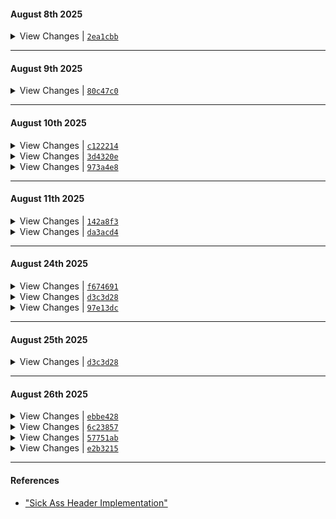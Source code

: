 #### August 8th 2025

<details>
  <summary> View Changes | <a href="https://github.com/aryanrogye/ComfyNotch/commit/2ea1cbb"><code>2ea1cbb</code></a> </summary>

  - Added back re_align_notch into new Implementation of the notch 
  - Added back HUD Live Activities into the notch
  - Added a Space Manager 

</details>

---

#### August 9th 2025

<details>
  <summary>View Changes | <a href="https://github.com/aryanrogye/ComfyNotch/commit/80c47c0"><code>80c47c0</code></a></summary>

  - Added Back Fallback Notch Functionality
  - NotchSpaceManager
    - Made sure that space manager wont cause the notch to not show up
    - Fixed issue with re aligned notch
  - Added in onTapGesture to open the Notch
  - Removed the context menu for now, gonna add back once I remove the touch controls
  - Fixed widget spacing logic for ComfyNotchStyleMusicWidget

</details>

---

#### August 10th 2025
<details>
    <summary>View Changes | <a href="https://github.com/aryanrogye/ComfyNotch/commit/c122214"><code>c122214</code></a></summary>

  - Internal cleanup of files
  - Fixed spacing issue of widgets, mostly cuz of topNotchView not being aligned properly
  - Fixed issue with the eventTap crashing when clicking random things when nothing was showing
  - cleaned up unnecessary HomeNotchView renders, where I was doing HStack(spacing: 0) with more Hstacks
  - Fixed a UI bug with the ComfyNotchStyleMusicWidget where it wouldnt be centered for the album

</details>

<details>
    <summary>View Changes | <a href="https://github.com/aryanrogye/ComfyNotch/commit/3d4320e"><code>3d4320e</code></a></summary>

  - Fixing mini Issues with the scroll manager
    - when hovering and oepning shows unnecessary fadeaway aniations
    - when closing would close then readjust the notch if music was playing, but now we flow into it
    - Thinking about new logic for the whole animation, where I wouldnt have to think much about it

</details>

<details>
    <summary>View Changes | <a href="https://github.com/aryanrogye/ComfyNotch/commit/973a4e8"><code>973a4e8</code></a></summary>

  - Fixed display settings, to now where if I change the selected display, you have to click save to apply the changes
    - Changes are now updated right away, no more weird warning about having to restart the app for changes to take effect
  - Because of fixing the display settings, I found out that when calculating the height of the notch, i could also take into account the menu bar item heights:
    ```swift
        func getMenuBarHeight(for screen: NSScreen? = NSScreen.main) -> CGFloat {
            guard let screen = screen else { return 0 }
            
            let screenFrame = screen.frame
            let visibleFrame = screen.visibleFrame
                
            // The difference between the full screen height and the visible height
            // is the menu bar height (plus maybe the dock if it's on top).
            return screenFrame.height - visibleFrame.height
        }
    ```
  - Fixed weird off hover issue with the notch

</details>

---

#### August 11th 2025

<details>
    <summary>View Changes | <a href="https://github.com/aryanrogye/ComfyNotch/commit/142a8f3"><code>142a8f3</code></a></summary>

  - Cleaned up print statements
  - had a crash happen in the display settings, so I made sure im not force unwrapping anything
  - Made sure that the notch when closing will not show anything while closing, there was a weird timing issue
  - Changed the quickAccessWidgetDistanceFromTop from 4 to 0
  - Made sure that the Open Notch Content Dimension values are legit
    - This means that the spacing when open for the TopNotchView is now 0, so the full control is left up the the setting
    - Made sure that the setting for the quickAccessWidgetDistanceFromTop max is the maxNotchHeight

</details>

<details>
    <summary>View Changes | <a href="https://github.com/aryanrogye/ComfyNotch/commit/da3acd4"><code>da3acd4</code></a></summary>
    
  - Completely got rid of the touch settings, and replaced it for a context menu, so right click can be used for lots of other things
    - Belive cuz of this i broke UI Tests, so gonna have to fix that

</details>

---

#### August 24th 2025
<details>
    <summary>View Changes | <a href="https://github.com/aryanrogye/ComfyNotch/commit/f674691"><code>f674691</code></a></summary>

  - Added back a new HoverView, that is much more reliable and more accurate

</details>

<details>
    <summary>View Changes | <a href="https://github.com/aryanrogye/ComfyNotch/commit/d3c3d28"><code>d3c3d28</code></a></summary>

  - Removed lots of unused code
  - Renamed Hover Album Target from "Album Image Only" to "Album Image"
  - Cleaned alot of AppDelegate replaced with AppCoordinator that handles all the logic
  - Added New Window Coordinator to handle all the window logic
    - This made sure that we can get rid of WindowGroup {} in the main App file and have more control over the windows
    - Fixed bug in QR Code For Filetray where it wasnt catching SettingsModel at runtime
  - SettingsCoordinator to handle the settings window logic, this uses the WindowCoordinator
  - Made sure everything flows through the SettingsCoordinator to open the settings window
  - Main File is much cleaner now, added new destroyViewWindow function to close the window of the assigned view
  - New Debug File, just moved things over from the main app file
  - Moved Files around to make more sense

</details>

<details>
    <summary>View Changes | <a href="https://github.com/aryanrogye/ComfyNotch/commit/97e13dc"><code>97e13dc</code></a></summary>

  - Fixed a werid bug in the settings page background where it was rounded on the edges
  - New Proximity Width and Height Settings
    - This is nice cuz now we can visualize how the proximity area looks like

</details>

---

#### August 25th 2025
<details>
    <summary>View Changes | <a href="https://github.com/aryanrogye/ComfyNotch/commit/d3c3d28"><code>d3c3d28</code></a></summary>

  - Fixing weird bug where the settings page wouldnt be focused when opened
    - Now we have a number of tries we can have the window be focused
  - Removed unused code
</details>

---

#### August 26th 2025
<details>
    <summary>View Changes | <a href="https://github.com/aryanrogye/ComfyNotch/commit/ebbe428"><code>ebbe428</code></a></summary>

  - Moves Files around to make more sense
  - Fixed weird Metal Animations description, now is more clear and not in a awkward place
  - Reworked full Settings Container and Settings Sections, now is using more apple native things

</details>

<details>
    <summary>View Changes | <a href="https://github.com/aryanrogye/ComfyNotch/commit/6c23857"><code>6c23857</code></a></summary>

  - License Tab wouldnt let us scroll all the way to the bottom, so I fixed that

</details>

<details>
    <summary>View Changes | <a href="https://github.com/aryanrogye/ComfyNotch/commit/57751ab"><code>57751ab</code></a></summary>

  - Fixed bug in WindowCoordinator where if we opened the settings window the first time, it wouldnt trigger the onOpen
  - Cleaning up ScrollUp - I thought threads were started and never stopped, but turns out Xcode is just tweaking, `Apple Fix Xcode`

</details>

<details>
    <summary>View Changes | <a href="https://github.com/aryanrogye/ComfyNotch/commit/e2b3215"><code>e2b3215</code></a></summary>

  - Fixing Tests

</details>

---

#### References
  - ["Sick Ass Header Implementation"](https://github.com/NUIKit/CGSInternal/blob/master/CGSSpace.h)
